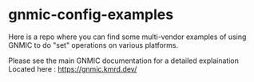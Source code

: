# gnmic-config-examples
Here is a repo where you can find some multi-vendor examples of using GNMIC to do "set" operations on various platforms.

Please see the main GNMIC documentation for a detailed explaination
Located here : https://gnmic.kmrd.dev/
